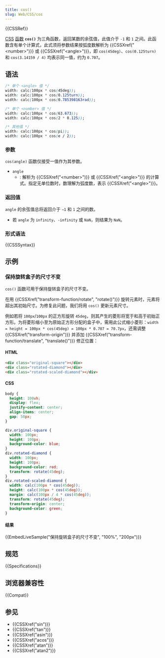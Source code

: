 ```yaml
---
title: cos()
slug: Web/CSS/cos
---
```


{{CSSRef}}

[CSS](/zh-CN/docs/Web/CSS) [函数](/zh-CN/docs/Web/CSS/CSS_Functions) **`cos()`** 为三角函数，返回某数的余弦值，此值介于 `-1` 和 `1` 之间。此函数含有单个计算式，此式须将参数结果按弧度数解析为 {{CSSXref("&lt;number&gt;")}} 或 {{CSSXref("&lt;angle&gt;")}}，即 `cos(45deg)`、`cos(0.125turn)` 和 `cos(3.14159 / 4)` 均表示同一值，约为 `0.707`。

## 语法

```css
/* 单个 <angle> 值 */
width: calc(100px * cos(45deg));
width: calc(100px * cos(0.125turn));
width: calc(100px * cos(0.785398163rad));

/* 单个 <number> 值 */
width: calc(100px * cos(63.673));
width: calc(100px * cos(2 * 0.125));

/* 其他值 */
width: calc(100px * cos(pi));
width: calc(100px * cos(e / 2));
```

### 参数

`cos(angle)` 函数仅接受一值作为其参数。

- `angle`
  - : 解析为 {{CSSXref("&lt;number&gt;")}} 或 {{CSSXref("&lt;angle&gt;")}} 的计算式。指定无单位数时，数理解为弧度数，表示 {{CSSXref("&lt;angle&gt;")}}。

### 返回值

`angle` 的余弦值总将返回介于 `−1` 和 `1` 之间的数。

- 若 `angle` 为 `infinity`、`-infinity` 或 `NaN`，则结果为 `NaN`。

### 形式语法

{{CSSSyntax}}

## 示例

### 保持旋转盒子的尺寸不变

`cos()` 函数可用于保持旋转盒子的尺寸不变。

在用 {{CSSXref("transform-function/rotate", "rotate()")}} 旋转元素时，元素将超出其初始尺寸。为修复此问题，我们将用 `cos()` 更新元素尺寸。

例如若将 `100px`/`100px` 的正方形旋转 `45deg`，则其产生的菱形将宽于和高于初始正方形。为将菱形缩小至为原始正方形分配的盒子中，需用此公式缩小菱形：`width = height = 100px * cos(45deg) = 100px * 0.707 = 70.7px`，还需调整 {{CSSXref("transform-origin")}} 并添加 {{CSSXref("transform-function/translate", "translate()")}} 修正位置：

#### HTML

```html
<div class="original-square"></div>
<div class="rotated-diamond"></div>
<div class="rotated-scaled-diamond"></div>
```

#### CSS

```css hidden
body {
  height: 100vh;
  display: flex;
  justify-content: center;
  align-items: center;
  gap: 50px;
}
```

```css
div.original-square {
  width: 100px;
  height: 100px;
  background-color: blue;
}
div.rotated-diamond {
  width: 100px;
  height: 100px;
  background-color: red;
  transform: rotate(45deg);
}
div.rotated-scaled-diamond {
  width: calc(100px * cos(45deg));
  height: calc(100px * cos(45deg));
  margin: calc(100px / 4 * cos(45deg));
  transform: rotate(45deg);
  transform-origin: center;
  background-color: green;
}
```

#### 结果

{{EmbedLiveSample("保持旋转盒子的尺寸不变", "100%", "200px")}}

## 规范

{{Specifications}}

## 浏览器兼容性

{{Compat}}

## 参见

- {{CSSXref("sin")}}
- {{CSSXref("tan")}}
- {{CSSXref("asin")}}
- {{CSSXref("acos")}}
- {{CSSXref("atan")}}
- {{CSSXref("atan2")}}
